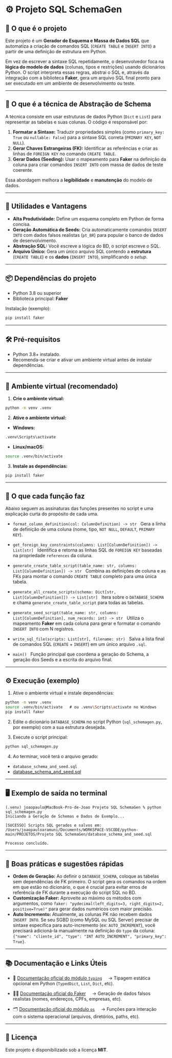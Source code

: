 # ⚙️ Projeto SQL SchemaGen

## 🚀 O que é o projeto
Este projeto é um **Gerador de Esquema e Massa de Dados SQL** que automatiza a criação de comandos SQL (`CREATE TABLE` e `INSERT INTO`) a partir de uma definição de estrutura em Python.

Em vez de escrever a sintaxe SQL repetidamente, o desenvolvedor foca na **lógica do modelo de dados** (colunas, tipos e restrições) usando dicionários Python. O script interpreta essas regras, abstrai o SQL e, através da integração com a biblioteca **Faker**, gera um arquivo SQL final pronto para ser executado em um ambiente de desenvolvimento ou teste.

---

## 🧩 O que é a técnica de Abstração de Schema
A técnica consiste em usar estruturas de dados Python (`Dict` e `List`) para representar as tabelas e suas colunas. O código é responsável por:

1.  **Formatar a Sintaxe:** Traduzir propriedades simples (como `primary_key: True` ou `nullable: False`) para a sintaxe SQL correta (`PRIMARY KEY`, `NOT NULL`).
2.  **Gerar Chaves Estrangeiras (FK):** Identificar as referências e criar as linhas de `FOREIGN KEY` no comando `CREATE TABLE`.
3.  **Gerar Dados (Seeding):** Usar o mapeamento para **Faker** na definição da coluna para criar comandos `INSERT INTO` com massa de dados de teste coerente.

Essa abordagem melhora a **legibilidade** e **manutenção** do modelo de dados.

---

## 🧠 Utilidades e Vantagens
- **Alta Produtividade:** Define um esquema completo em Python de forma concisa.
- **Geração Automática de Seeds:** Cria automaticamente comandos `INSERT INTO` com dados falsos realistas (`pt_BR`) para popular o banco de dados de desenvolvimento.
- **Abstração SQL:** Você escreve a lógica do BD, o script escreve o SQL.
- **Arquivo Único:** Gera um único arquivo SQL contendo a **estrutura** (`CREATE TABLE`) e os **dados** (`INSERT INTO`), simplificando o *setup*.

---

## 📦 Dependências do projeto
- Python 3.8 ou superior
- Biblioteca principal: **Faker**

Instalação (exemplo):
```bash
pip install faker
```

---

## 🛠️ Pré-requisitos
- Python 3.8+ instalado.
- Recomenda-se criar e ativar um ambiente virtual antes de instalar dependências.

---

## 🐍 Ambiente virtual (recomendado)
1. **Crie o ambiente virtual:**
```bash
python -m venv .venv
```

2. **Ative o ambiente virtual:**

- **Windows:**
```bash
.venv\Scripts\activate
```

- **Linux/macOS:**
```bash
source .venv/bin/activate
```

3. **Instale as dependências:**
```bash
pip install faker
```

---

## 🔎 O que cada função faz
Abaixo seguem as assinaturas das funções presentes no script e uma explicação curta do propósito de cada uma.

- `format_column_definition(col: ColumnDefinition) -> str`
  Gera a linha de definição de uma coluna (nome, tipo, `NOT NULL`, `DEFAULT`, `PRIMARY KEY`).

- `get_foreign_key_constraints(columns: List[ColumnDefinition]) -> List[str]`
  Identifica e retorna as linhas SQL de `FOREIGN KEY` baseadas na propriedade `references` da coluna.

- `generate_create_table_script(table_name: str, columns: List[ColumnDefinition]) -> str`
  Combina as definições de coluna e as FKs para montar o comando `CREATE TABLE` completo para uma única tabela.

- `generate_all_create_scripts(schema: Dict[str, List[ColumnDefinition]]) -> List[str]`
  Itera sobre o `DATABASE_SCHEMA` e chama `generate_create_table_script` para todas as tabelas.

- `generate_seed_script(table_name: str, columns: List[ColumnDefinition], num_records: int) -> str`
  Utiliza o mapeamento **Faker** em cada coluna para gerar e formatar o comando `INSERT INTO` com N registros.

- `write_sql_file(scripts: List[str], filename: str)`
  Salva a lista final de comandos SQL (`CREATE` + `INSERT`) em um único arquivo `.sql`.

- `main()`
  Função principal que coordena a geração do Schema, a geração dos Seeds e a escrita do arquivo final.

---

## ⚙️ Execução (exemplo)
1. Ative o ambiente virtual e instale dependências:
```bash
python -m venv .venv
source .venv/bin/activate   # ou .venv\Scripts\activate no Windows
pip install faker
```

2. Edite o dicionário `DATABASE_SCHEMA` no script Python (`sql_schemagen.py`, por exemplo) com a sua estrutura desejada.

3. Execute o script principal:
```bash
python sql_schemagen.py
```

4. Ao terminar, você terá o arquivo gerado:
- `database_schema_and_seed.sql`
- [database_schema_and_seed.sql](https://github.com/joaopauloaramuni/python/blob/main/PROJETOS/Projeto%20SQL%20SchemaGen/database_schema_and_seed.sql)

---

## 🖥️ Exemplo de saída no terminal
```
(.venv) joaopaulo@MacBook-Pro-de-Joao Projeto SQL SchemaGen % python sql_schemagen.py
Iniciando a Geração de Schemas e Dados de Exemplo...

[SUCESSO] Scripts SQL gerados e salvos em: /Users/joaopauloaramuni/Documents/WORKSPACE-VSCODE/python-main/PROJETOS/Projeto SQL SchemaGen/database_schema_and_seed.sql

Processo concluído.
```

---

## 📝 Boas práticas e sugestões rápidas
- **Ordem de Geração:** Ao definir o `DATABASE_SCHEMA`, coloque as tabelas sem dependências de FK primeiro. O script gera os comandos na ordem em que estão no dicionário, o que é crucial para evitar erros de referência de FK durante a execução do script SQL no BD.
- **Customização Faker:** Aproveite ao máximo os métodos com argumentos, como `faker: "pydecimal(left_digits=3, right_digits=2, positive=True)"` para gerar dados numéricos com maior precisão.
- **Auto Incremento:** Atualmente, as colunas PK não recebem dados `INSERT INTO`. Se seu SGBD (como MySQL ou SQL Server) precisar de sintaxe específica para auto-incremento (ex: `AUTO_INCREMENT`), você precisará adicioná-la manualmente na definição do `type` da coluna: `{"name": "cliente_id", "type": "INT AUTO_INCREMENT", "primary_key": True}`.

---

## 📚 Documentação e Links Úteis

- 🧠 [Documentação oficial do módulo `typing`]([https://docs.python.org/3/library/typing.html](https://docs.python.org/3/library/typing.html))  
  → Tipagem estática opcional em Python (`TypedDict`, `List`, `Dict`, etc).  

- 🧑‍💻 [Documentação oficial do Faker](https://faker.readthedocs.io/en/master/)  
  → Geração de dados falsos realistas (nomes, endereços, CPFs, empresas, etc).  

- 🗂️ [Documentação oficial do módulo `os`]([https://docs.python.org/3/library/os.html](https://docs.python.org/3/library/os.html))  
  → Funções para interação com o sistema operacional (arquivos, diretórios, paths, etc).

---

## 🧾 Licença
Este projeto é disponibilizado sob a licença **MIT**.
